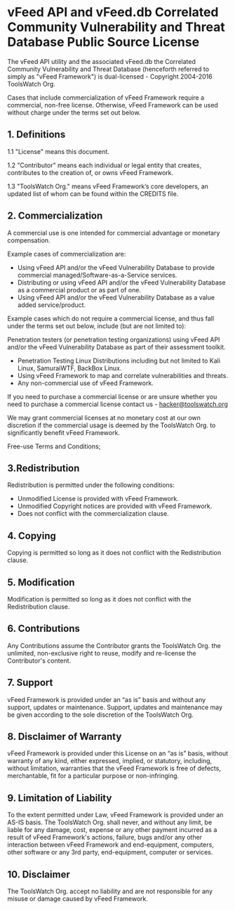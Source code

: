 # vFeed API and vFeed.db Correlated Community Vulnerability and Threat Database Public Source License

The vFeed API utility and the associated vFeed.db the Correlated Community Vulnerability and Threat Database (henceforth referred to simply as "vFeed Framework") is dual-licensed - Copyright 2004-2016 ToolsWatch Org.

Cases that include commercialization of vFeed Framework require a commercial, non-free license. Otherwise, vFeed Framework can be used without charge under the terms set out below.

## 1. Definitions

1.1 "License" means this document.

1.2 "Contributor" means each individual or legal entity that creates, contributes to the creation of, or owns vFeed Framework.

1.3 "ToolsWatch Org." means vFeed Framework’s core developers, an updated list of whom can be found within the CREDITS file.


## 2. Commercialization

A commercial use is one intended for commercial advantage or monetary compensation.

Example cases of commercialization are:

* Using vFeed API and/or the vFeed Vulnerability Database to provide commercial managed/Software-as-a-Service services.
* Distributing or using vFeed API and/or the vFeed Vulnerability Database as a commercial product or as part of one.
* Using vFeed API and/or the vFeed Vulnerability Database as a value added service/product.

Example cases which do not require a commercial license, and thus fall under the terms set out below, include (but are not limited to):

Penetration testers (or penetration testing organizations) using vFeed API and/or the vFeed Vulnerability Database as part of their assessment toolkit.

* Penetration Testing Linux Distributions including but not limited to Kali Linux, SamuraiWTF, BackBox Linux.
* Using vFeed Framework to map and correlate vulnerabilities and threats.
* Any non-commercial use of vFeed Framework.

If you need to purchase a commercial license or are unsure whether you need to purchase a commercial license contact us - hacker@toolswatch.org

We may grant commercial licenses at no monetary cost at our own discretion if the commercial usage is deemed by the ToolsWatch Org. to significantly benefit vFeed Framework.

Free-use Terms and Conditions;

## 3.Redistribution

Redistribution is permitted under the following conditions:

* Unmodified License is provided with vFeed Framework.
* Unmodified Copyright notices are provided with vFeed Framework.
* Does not conflict with the commercialization clause.

## 4. Copying

Copying is permitted so long as it does not conflict with the Redistribution clause.

## 5. Modification

Modification is permitted so long as it does not conflict with the Redistribution clause.

## 6. Contributions

Any Contributions assume the Contributor grants the ToolsWatch Org. the unlimited, non-exclusive right to reuse, modify and re-license the Contributor's content.

## 7. Support

vFeed Framework is provided under an “as is” basis and without any support, updates or maintenance. Support, updates and maintenance may be given according to the sole discretion of the ToolsWatch Org.

## 8. Disclaimer of Warranty

vFeed Framework is provided under this License on an “as is” basis, without warranty of any kind, either expressed, implied, or statutory, including, without limitation, warranties that the vFeed Framework is free of defects, merchantable, fit for a particular purpose or non-infringing.

## 9. Limitation of Liability

To the extent permitted under Law, vFeed Framework is provided under an AS-IS basis. The ToolsWatch Org. shall never, and without any limit, be liable for any damage, cost, expense or any other payment incurred as a result of vFeed Framework's actions, failure, bugs and/or any other interaction between vFeed Framework and end-equipment, computers, other software or any 3rd party, end-equipment, computer or services.

## 10. Disclaimer

The ToolsWatch Org. accept no liability and are not responsible for any misuse or damage caused by vFeed Framework.